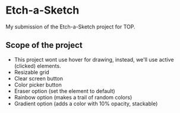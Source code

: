 # Etch-a-Sketch
 My submission of the Etch-a-Sketch project for TOP.
## Scope of the project

- This project wont use hover for drawing, instead, we'll use active (clicked) elements.
- Resizable grid
- Clear screen button
- Color picker button
- Eraser option (set the element to default)
- Rainbow option (makes a trail of random colors)
- Gradient option (adds a color with 10% opacity, stackable)